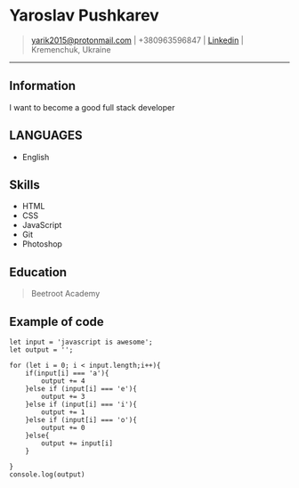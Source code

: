 # Yaroslav Pushkarev

> [yarik2015@protonmail.com](mailto:yarik2015@protonmail.com) |
> +380963596847 |
> [Linkedin](https://linkedin.com/username) |
> Kremenchuk, Ukraine


---
## Information
I want to become a good full stack developer

## LANGUAGES
- English

## Skills
 - HTML
 - CSS
 - JavaScript
 - Git
 - Photoshop
## Education
> Beetroot Academy
> 
## Example of code
```
let input = 'javascript is awesome';
let output = '';

for (let i = 0; i < input.length;i++){
	if(input[i] === 'a'){
		output += 4
	}else if (input[i] === 'e'){
		output += 3
	}else if (input[i] === 'i'){
		output += 1
	}else if (input[i] === 'o'){
		output += 0
	}else{
		output += input[i]
	}

}
console.log(output)
```
